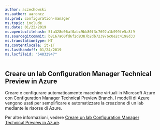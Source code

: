 ```yaml
---
author: aczechowski
ms.author: aaroncz
ms.prod: configuration-manager
ms.topic: include
ms.date: 01/22/2019
ms.openlocfilehash: 5fa328d06af0abc9bb80f3c7692a1b099fe5a8f9
ms.sourcegitcommit: b8167a60fd6f2d8387b2db723976c0e2c4198d33
ms.translationtype: HT
ms.contentlocale: it-IT
ms.lasthandoff: 01/24/2019
ms.locfileid: "54832947"
---
```

## <a name="bkmk_azurevm"></a> Creare un lab Configuration Manager Technical Preview in Azure
<!--3556017-->

Creare e configurare automaticamente macchine virtuali in Microsoft Azure con Configuration Manager Technical Preview Branch. I modelli di Azure vengono usati per semplificare e automatizzare la creazione di un lab mediante le risorse di Azure.

Per altre informazioni, vedere [Creare un lab Configuration Manager Technical Preview in Azure](/sccm/core/get-started/azure-template). 

